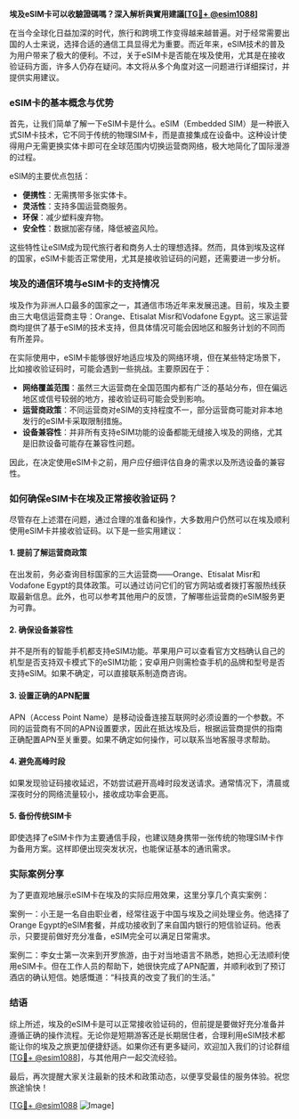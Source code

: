 **埃及eSIM卡可以收驗證碼嗎？深入解析與實用建議[[TG💪+ @esim1088](https://t.me/s/esim1088)]**

在当今全球化日益加深的时代，旅行和跨境工作变得越来越普遍。对于经常需要出国的人士来说，选择合适的通信工具显得尤为重要。而近年来，eSIM技术的普及为用户带来了极大的便利。不过，关于eSIM卡是否能在埃及使用，尤其是在接收验证码方面，许多人仍存在疑问。本文将从多个角度对这一问题进行详细探讨，并提供实用建议。

### eSIM卡的基本概念与优势

首先，让我们简单了解一下eSIM卡是什么。eSIM（Embedded SIM）是一种嵌入式SIM卡技术，它不同于传统的物理SIM卡，而是直接集成在设备中。这种设计使得用户无需更换实体卡即可在全球范围内切换运营商网络，极大地简化了国际漫游的过程。

eSIM的主要优点包括：
- **便携性**：无需携带多张实体卡。
- **灵活性**：支持多国运营商服务。
- **环保**：减少塑料废弃物。
- **安全性**：数据加密存储，降低被盗风险。

这些特性让eSIM成为现代旅行者和商务人士的理想选择。然而，具体到埃及这样的国家，eSIM卡能否正常使用，尤其是接收验证码的问题，还需要进一步分析。

### 埃及的通信环境与eSIM卡的支持情况

埃及作为非洲人口最多的国家之一，其通信市场近年来发展迅速。目前，埃及主要由三大电信运营商主导：Orange、Etisalat Misr和Vodafone Egypt。这三家运营商均提供了基于eSIM的技术支持，但具体情况可能会因地区和服务计划的不同而有所差异。

在实际使用中，eSIM卡能够很好地适应埃及的网络环境，但在某些特定场景下，比如接收验证码时，可能会遇到一些挑战。主要原因在于：
- **网络覆盖范围**：虽然三大运营商在全国范围内都有广泛的基站分布，但在偏远地区或信号较弱的地方，接收验证码可能会受到影响。
- **运营商政策**：不同运营商对eSIM的支持程度不一，部分运营商可能对非本地发行的eSIM卡采取限制措施。
- **设备兼容性**：并非所有支持eSIM功能的设备都能无缝接入埃及的网络，尤其是旧款设备可能存在兼容性问题。

因此，在决定使用eSIM卡之前，用户应仔细评估自身的需求以及所选设备的兼容性。

### 如何确保eSIM卡在埃及正常接收验证码？

尽管存在上述潜在问题，通过合理的准备和操作，大多数用户仍然可以在埃及顺利使用eSIM卡并接收验证码。以下是一些实用建议：

#### 1. 提前了解运营商政策
在出发前，务必查询目标国家的三大运营商——Orange、Etisalat Misr和Vodafone Egypt的具体政策。可以通过访问它们的官方网站或者拨打客服热线获取最新信息。此外，也可以参考其他用户的反馈，了解哪些运营商的eSIM服务更为可靠。

#### 2. 确保设备兼容性
并不是所有的智能手机都支持eSIM功能。苹果用户可以查看官方文档确认自己的机型是否支持双卡模式下的eSIM功能；安卓用户则需检查手机的品牌和型号是否支持eSIM。如果不确定，可以直接联系制造商咨询。

#### 3. 设置正确的APN配置
APN（Access Point Name）是移动设备连接互联网时必须设置的一个参数。不同的运营商有不同的APN设置要求，因此在抵达埃及后，根据运营商提供的指南正确配置APN至关重要。如果不确定如何操作，可以联系当地客服寻求帮助。

#### 4. 避免高峰时段
如果发现验证码接收延迟，不妨尝试避开高峰时段发送请求。通常情况下，清晨或深夜时分的网络流量较小，接收成功率会更高。

#### 5. 备份传统SIM卡
即使选择了eSIM卡作为主要通信手段，也建议随身携带一张传统的物理SIM卡作为备用方案。这样即便出现突发状况，也能保证基本的通讯需求。

### 实际案例分享

为了更直观地展示eSIM卡在埃及的实际应用效果，这里分享几个真实案例：

案例一：小王是一名自由职业者，经常往返于中国与埃及之间处理业务。他选择了Orange Egypt的eSIM套餐，并成功接收到了来自国内银行的短信验证码。他表示，只要提前做好充分准备，eSIM完全可以满足日常需求。

案例二：李女士第一次来到开罗旅游，由于对当地语言不熟悉，她担心无法顺利使用eSIM卡。但在工作人员的帮助下，她很快完成了APN配置，并顺利收到了预订酒店的确认短信。她感慨道：“科技真的改变了我们的生活。”

### 结语

综上所述，埃及的eSIM卡是可以正常接收验证码的，但前提是要做好充分准备并遵循正确的操作流程。无论你是短期游客还是长期居住者，合理利用eSIM技术都能让你的埃及之旅更加便捷舒适。如果你还有更多疑问，欢迎加入我们的讨论群组[[TG💪+ @esim1088](https://t.me/s/esim1088)]，与其他用户一起交流经验。

最后，再次提醒大家关注最新的技术和政策动态，以便享受最佳的服务体验。祝您旅途愉快！

[[TG💪+ @esim1088](https://t.me/s/esim1088) ![Image](https://i.postimg.cc/4NQfJmqS/Snipaste-2025-05-13-00-14-12.png)]